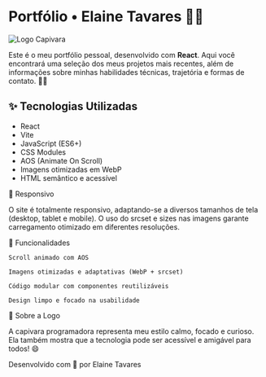 # Portfólio • Elaine Tavares 👩‍💻

![Logo Capivara](./assets/logo_capivara_ligth_128x128.webp)

Este é o meu portfólio pessoal, desenvolvido com **React**. Aqui você encontrará uma seleção dos meus projetos mais recentes, além de informações sobre minhas habilidades técnicas, trajetória e formas de contato. 💼🚀

## ✨ Tecnologias Utilizadas

- React
- Vite
- JavaScript (ES6+)
- CSS Modules
- AOS (Animate On Scroll)
- Imagens otimizadas em WebP
- HTML semântico e acessível


📱 Responsivo

O site é totalmente responsivo, adaptando-se a diversos tamanhos de tela (desktop, tablet e mobile). O uso do srcset e sizes nas imagens garante carregamento otimizado em diferentes resoluções.


🧠 Funcionalidades

    Scroll animado com AOS

    Imagens otimizadas e adaptativas (WebP + srcset)

    Código modular com componentes reutilizáveis

    Design limpo e focado na usabilidade


🐹 Sobre a Logo

A capivara programadora representa meu estilo calmo, focado e curioso. Ela também mostra que a tecnologia pode ser acessível e amigável para todos! 😄

Desenvolvido com 💚 por Elaine Tavares
